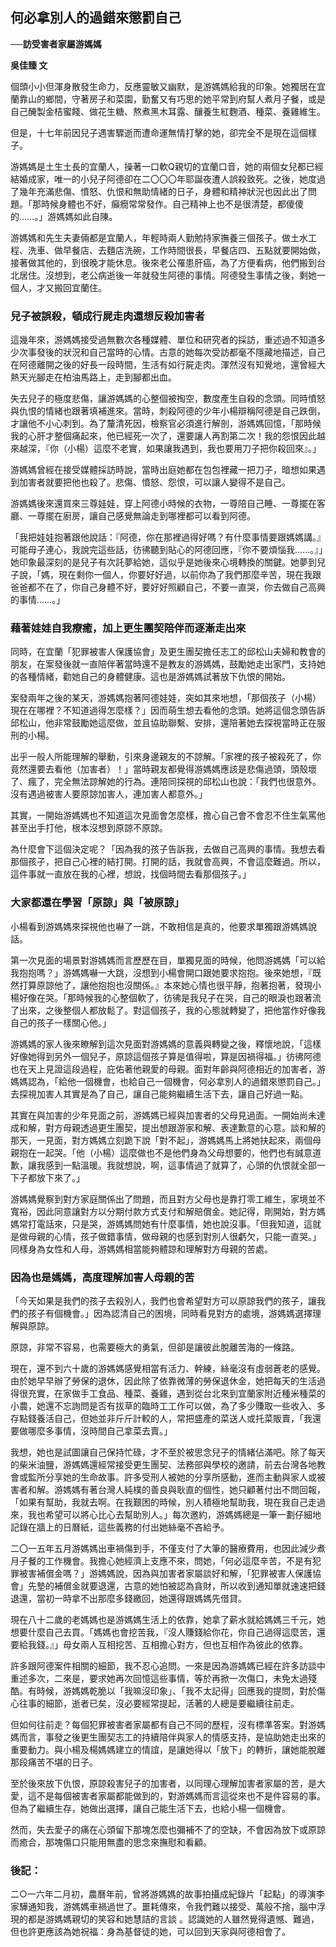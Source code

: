 ## 何必拿別人的過錯來懲罰自己

**──訪受害者家屬游媽媽**

**吳佳臻 文**

個頭小小但渾身散發生命力，反應靈敏又幽默，是游媽媽給我的印象。她獨居在宜蘭靠山的鄉間，守著房子和菜園，勤奮又有巧思的她平常到府幫人煮月子餐，或是自己醃製金桔蜜餞、做花生糖、熬煮黑木耳露、釀養生紅麴酒、種菜、養雞維生。

但是，十七年前因兒子遇害驟逝而遭命運無情打擊的她，卻完全不是現在這個樣子。

游媽媽是土生土長的宜蘭人，操著一口軟Q親切的宜蘭口音，她的兩個女兒都已經結婚成家，唯一的小兒子阿德卻在二〇〇〇年耶誕夜遭人誤殺致死。之後，她度過了幾年充滿悲傷、憤怒、仇恨和無助情緒的日子，身體和精神狀況也因此出了問題。「那時候身體也不好，癲癇常常發作。自己精神上也不是很清楚，都傻傻的……。」游媽媽如此自陳。

游媽媽和先生夫妻倆都是宜蘭人，年輕時兩人勤勉持家撫養三個孩子。做土水工程、洗車、做早餐店、去麵店洗碗，工作時間很長，早餐店四、五點就要開始做，接著做其他的，到很晚才能休息。後來老公罹患肝癌，為了方便看病，他們搬到台北居住。沒想到，老公病逝後一年就發生阿德的事情。阿德發生事情之後，剩她一個人，才又搬回宜蘭住。

### 兒子被誤殺，頓成行屍走肉還想反殺加害者

這幾年來，游媽媽接受過無數次各種媒體、單位和研究者的採訪，重述過不知道多少次事發後的狀況和自己當時的心情。古意的她每次受訪都毫不隱藏地描述，自己在阿德離開之後的好長一段時間，生活有如行屍走肉。渾然沒有知覺地，還曾經大熱天光腳走在柏油馬路上，走到腳都出血。

失去兒子的極度悲傷，讓游媽媽的心整個被掏空，數度產生自殺的念頭。同時憤怒與仇恨的情緒也跟著填補進來。當時，刺殺阿德的少年小楊辯稱阿德是自己跌倒，才讓他不小心刺到。為了釐清死因，檢察官必須進行解剖，游媽媽回憶，「那時候我的心肝才整個痛起來，他已經死一次了，還要讓人再割第二次！我的怨恨因此越來越深，『你（小楊）這麼不老實，如果讓我遇到，我也要用刀子把你殺回來』。」

游媽媽曾經在接受媒體採訪時說，當時出庭她都在包包裡藏一把刀子，暗想如果遇到加害者就要把他也殺了。悲傷、憤怒、怨恨，可以讓人變得不是自己。

游媽媽後來還買來三尊娃娃，穿上阿德小時候的衣物，一尊陪自己睡、一尊擺在客廳、一尊擺在廚房，讓自己感覺無論走到哪裡都可以看到阿德。

「我把娃娃抱著跟他說話：『阿德，你在那裡過得好嗎？有什麼事情要跟媽媽講。』可能母子連心，我說完這些話，彷彿聽到貼心的阿德回應，『你不要煩惱我……。』」她印象最深刻的是兒子有次託夢給她，這似乎是她後來心境轉換的關鍵。她夢到兒子說，「媽，現在剩你一個人，你要好好過，以前你為了我們那麼辛苦，現在我跟爸爸都不在了，你自己身體不好，要好好照顧自己，不要一直哭，你去做自己高興的事情……。」

### 藉著娃娃自我療癒，加上更生團契陪伴而逐漸走出來

同時，在宜蘭「犯罪被害人保護協會」及更生團契擔任志工的邱松山夫婦和教會的朋友，在案發後就一直陪伴著當時還不是教友的游媽媽，鼓勵她走出家門，支持她的各種情緒，勸她自己的身體健康。這也是游媽媽試著放下仇恨的開始。

案發兩年之後的某天，游媽媽抱著阿德娃娃，突如其來地想，「那個孩子（小楊）現在在哪裡？不知道過得怎麼樣？」因而萌生想去看他的念頭。她將這個念頭告訴邱松山，他非常鼓勵她這麼做，並且協助聯繫、安排，還陪著她去探視當時正在服刑的小楊。

出乎一般人所能理解的舉動，引來身邊親友的不諒解。「家裡的孩子被殺死了，你竟然還要去看他（加害者）！」當時親友都覺得游媽媽應該是悲傷過頭，頭殼壞了、瘋了，完全無法諒解她的行為。連陪同探視的邱松山也說：「我們也很意外。沒有遇過被害人要原諒加害人，連加害人都意外。」

其實，一開始游媽媽也不知道這次見面會怎麼樣，擔心自己會不會忍不住生氣罵他甚至出手打他，根本沒想到原諒不原諒。

為什麼會下這個決定呢？「因為我的孩子告訴我，去做自己高興的事情。我想去看那個孩子，把自己心裡的結打開。打開的話，我就會高興，不會這麼難過。所以，這件事就一直放在我的心裡，想說，找個時間去看那個孩子。」

### 大家都還在學習「原諒」與「被原諒」

小楊看到游媽媽來探視他也嚇了一跳，不敢相信是真的，他要求單獨跟游媽媽說話。

第一次見面的場景對游媽媽而言歷歷在目，單獨見面的時候，他問游媽媽「可以給我抱抱嗎？」游媽媽嚇一大跳，沒想到小楊會開口跟她要求抱抱。後來她想，『既然打算原諒他了，讓他抱抱也沒關係。』本來她心情也很平靜，抱著抱著，發現小楊好像在哭。「那時候我的心整個軟了，彷彿是我兒子在哭，自己的眼淚也跟著流了出來，之後整個人都放鬆了。對這個孩子，我的心態就轉變了，把他當作好像我自己的孩子一樣關心他。」

游媽媽的家人後來瞭解到這次見面對游媽媽的意義與轉變之後，釋懷地說，「這樣好像她得到另外一個兒子，原諒這個孩子算是值得啦，算是因禍得福。」彷彿阿德也在天上見證這段過程，庇佑著他親愛的母親。面對年齡與阿德相近的加害者，游媽媽認為，「給他一個機會，也給自己一個機會，何必拿別人的過錯來懲罰自己。」去探視加害人其實是為了自己，讓自己能夠繼續生活下去，讓自己好過一點。

其實在與加害的少年見面之前，游媽媽已經與加害者的父母見過面。一開始尚未達成和解，對方母親透過更生團契，提出想跟游家和解、表達歉意的心意。談和解的那天，一見面，對方媽媽立刻跪下說「對不起」，游媽媽馬上將她扶起來，兩個母親抱在一起哭。「他（小楊）這麼做也不是他們身為父母想要的，他們也有誠意道歉，讓我感到一點溫暖。我就想說，啊，這事情過了就算了，心頭的仇恨就全部一下子都放下來了。」

游媽媽覺察到對方家庭關係出了問題，而且對方父母也是靠打零工維生，家境並不寬裕，因此同意讓對方以分期付款方式支付和解賠償金。她記得，剛開始，對方媽媽常打電話來，只是哭，游媽媽問她有什麼事情，她也說沒事。「但我知道，這就是做母親的心情，孩子做錯事情，做母親的也感到對別人很虧欠，只能一直哭。」同樣身為女性和人母，游媽媽相當能夠體諒和理解對方母親的苦處。

### 因為也是媽媽，高度理解加害人母親的苦

「今天如果是我們的孩子去殺別人，我們也會希望對方可以原諒我們的孩子，讓我們的孩子有個機會。」因為認清自己的困境，同時看見對方的處境，游媽媽選擇理解與原諒。

原諒，非常不容易，也需要極大的勇氣，但卻是讓彼此脫離苦海的一條路。

現在，還不到六十歲的游媽媽感覺相當有活力、幹練，絲毫沒有虛弱蒼老的感覺。由於她早早辦了勞保的退休，因此除了依靠微薄的勞保退休金，她把每天的生活過得很充實，在家做手工食品、種菜、養雞，遇到從台北來到宜蘭家附近種米種菜的小農，她還不忘詢問是否有拔草的臨時工工作可以做，為了多少賺取一些收入、多存點錢養活自己，但她並非斤斤計較的人，常把盛產的菜送人或托菜販賣，「我還要做哪麼多事情，沒時間自己拿菜去賣。」

我想，她也是試圖讓自己保持忙碌，才不至於被思念兒子的情緒佔滿吧。除了每天的柴米油鹽，游媽媽還經常接受更生團契、法務部與學校的邀請，前去台灣各地教會或監所分享她的生命故事。許多受刑人被她的分享所感動，進而主動與家人或被害者和解。游媽媽有著台灣人純樸的善良與耿直的個性，她只顧著付出不問回報，「如果有幫助，我就去啊。在我艱困的時候，別人積極地幫助我，現在我自己走過來，我也希望可以將心比心去幫助別人。」每次邀約，游媽媽總是一筆一劃仔細地記錄在牆上的日曆紙，這些義務的付出她絲毫不吝給予。

二〇一五年五月游媽媽出車禍傷到手，不僅支付了大筆的醫療費用，也因此減少煮月子餐的工作機會。我擔心她經濟上支應不來，問她，「何必這麼辛苦，不是有犯罪被害補償金嗎？」游媽媽說，因為與加害者家屬談好和解，「犯罪被害人保護協會」先墊的補償金就要退還，古意的她怕被認為貪財，所以收到通知單就速速把錢退還，當初一時拿不出那麼多錢繳回，她還得跟媽媽先借貸。

現在八十二歲的老媽媽也是游媽媽生活上的依靠，她拿了薪水就給媽媽三千元，她想要什麼自己去買。「媽媽也會挖苦我，『沒人賺錢給你花，你自己過得這麼苦，還要給我錢。』」母女兩人互相挖苦、互相擔心對方，但也互相作為彼此的依靠。

許多跟阿德案件相關的細節，我不忍心追問。一來是因為游媽媽已經在許多訪談中重述多次，二來是，要求她再次回憶這些事情，等於再掀一次傷口，未免太過殘酷。有時候，游媽媽乾脆以「我嘛沒印象」、「我不太記得」回應我的提問，對於傷心往事的細節，逝者已矣，沒必要經常提起，活著的人總是要繼續往前走。

但如何往前走？每個犯罪被害者家屬都有自己不同的歷程，沒有標準答案。對游媽媽而言，事發之後更生團契志工的持續陪伴與家人的情感支持，是協助她走出來的重要動力。與小楊及楊媽媽建立的情誼，是讓她得以「放下」的轉折，讓她能脫離那段痛苦不堪的日子。

至於後來放下仇恨，原諒殺害兒子的加害者，以同理心理解加害者家屬的苦，是大愛，這不是每個被害者家屬都能做到的，對游媽媽而言這從來也不是件容易的事。但為了繼續生存，她做出選擇，讓自己能生活下去，也給小楊一個機會。

然而，失去愛子的痛在心頭留下那塊怎麼也彌補不了的空缺，不會因為放下或原諒而癒合，那塊傷口只能用無盡的思念來撫慰和看顧。

### 後記：

二○一六年二月初，農曆年前，曾將游媽媽的故事拍攝成紀錄片「起點」的導演李家驊通知我，游媽媽車禍過世了。噩耗傳來，令我們難以接受、萬般不捨，腦中浮現的都是游媽媽親切的笑容和她慧詰的言談
。認識她的人雖然覺得遺憾、難過，但也許更應該為她祝福：身為基督徒的她，可以回到天家與阿德相會了。
